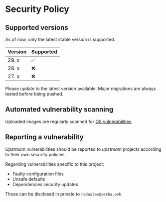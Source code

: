 # Security Policy

## Supported versions

As of now, only the latest stable version is supported.

| Version | Supported          |
| ------- | ------------------ |
| 29. x   | :white_check_mark: |
| 28. x   | :x:                |
| 27. x   | :x:                |

Please update to the latest version available. Major migrations are always tested before being pushed.

## Automated vulnerability scanning

Uploaded images are regularly scanned for [OS vulnerabilities](https://github.com/suprovsky/docker-nextcloud/security/code-scanning).

## Reporting a vulnerability

*Upstream* vulnerabilities should be reported to *upstream* projects according to their own security policies.

Regarding vulnerabilities specific to this project:

- Faulty configuration files
- Unsafe defaults
- Dependencies security updates

Those can be disclosed in private to `radoslaw@serba.ovh`.
